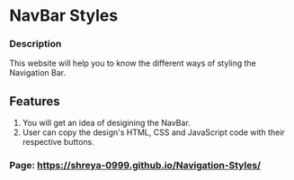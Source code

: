 # NavBar Styles
### Description

This website will help you to know the different ways of styling the Navigation Bar.
## Features
1. You will get an idea of desigining the NavBar.
2. User can copy the design's HTML, CSS and JavaScript code with their respective buttons.

### Page: https://shreya-0999.github.io/Navigation-Styles/